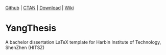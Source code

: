 <!-- Author : Jingxuan Yang-->
<!-- Program Email: yanglatex2e@gmail.com -->

[Github](https://github.com/YangLaTeX/YangThesis) | [CTAN](https://ctan.org/pkg/yangthesis) | [Download](https://github.com/YangLaTeX/YangThesis/releases) | [Wiki](https://github.com/YangLaTeX/YangThesis/wiki)

# YangThesis

A bachelor dissertation LaTeX template for Harbin Institute of Technology, ShenZhen (HITSZ)
